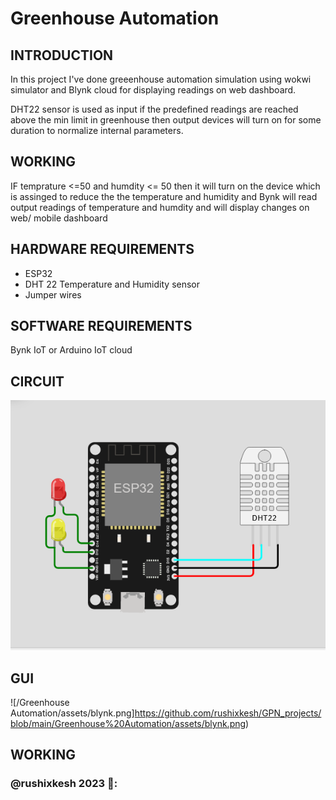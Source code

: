 # Greenhouse Automation

## INTRODUCTION

In this project I've done greeenhouse automation simulation using wokwi simulator and Blynk cloud for displaying readings on web dashboard.

DHT22 sensor is used as input if the predefined readings are reached above the min limit in greenhouse then output devices will turn on for some duration to normalize internal parameters.

## WORKING

IF temprature <=50 and humdity <= 50 then it will turn on the device which is assinged to reduce the the temperature and humidity and Bynk will read output readings of temperature and humdity and will display changes on web/ mobile dashboard

## HARDWARE REQUIREMENTS

- ESP32
- DHT 22 Temperature and Humidity sensor
- Jumper wires

## SOFTWARE REQUIREMENTS

 Bynk IoT or Arduino IoT cloud

## CIRCUIT
![/Greenhouse Automation/assets/circuit.png](https://github.com/rushixkesh/GPN_projects/blob/main/Greenhouse%20Automation/assets/circuit.png)

## GUI
![/Greenhouse Automation/assets/blynk.png]https://github.com/rushixkesh/GPN_projects/blob/main/Greenhouse%20Automation/assets/blynk.png)

## WORKING


 ### @rushixkesh 2023 👾:

